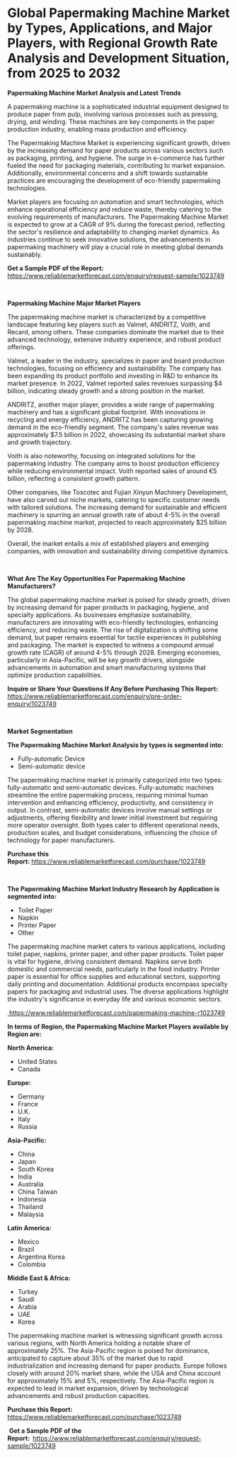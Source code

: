 <p><h1>Global Papermaking Machine Market by Types, Applications, and Major Players, with Regional Growth Rate Analysis and Development Situation, from 2025 to 2032</h1></p><p><strong>Papermaking Machine Market Analysis and Latest Trends</strong></p>
<p><p>A papermaking machine is a sophisticated industrial equipment designed to produce paper from pulp, involving various processes such as pressing, drying, and winding. These machines are key components in the paper production industry, enabling mass production and efficiency.</p><p>The Papermaking Machine Market is experiencing significant growth, driven by the increasing demand for paper products across various sectors such as packaging, printing, and hygiene. The surge in e-commerce has further fueled the need for packaging materials, contributing to market expansion. Additionally, environmental concerns and a shift towards sustainable practices are encouraging the development of eco-friendly papermaking technologies. </p><p>Market players are focusing on automation and smart technologies, which enhance operational efficiency and reduce waste, thereby catering to the evolving requirements of manufacturers. The Papermaking Machine Market is expected to grow at a CAGR of 9% during the forecast period, reflecting the sector's resilience and adaptability to changing market dynamics. As industries continue to seek innovative solutions, the advancements in papermaking machinery will play a crucial role in meeting global demands sustainably.</p></p>
<p><strong>Get a Sample PDF of the Report:&nbsp;</strong> <a href="https://www.reliablemarketforecast.com/enquiry/request-sample/1023749?utm_campaign=3504&utm_medium=2&utm_source=Github&utm_content=ia&utm_term=16042025&utm_id=papermaking-machine">https://www.reliablemarketforecast.com/enquiry/request-sample/1023749</a></p>
<p>&nbsp;</p>
<p><strong>Papermaking Machine Major Market Players</strong></p>
<p><p>The papermaking machine market is characterized by a competitive landscape featuring key players such as Valmet, ANDRITZ, Voith, and Recard, among others. These companies dominate the market due to their advanced technology, extensive industry experience, and robust product offerings.</p><p>Valmet, a leader in the industry, specializes in paper and board production technologies, focusing on efficiency and sustainability. The company has been expanding its product portfolio and investing in R&D to enhance its market presence. In 2022, Valmet reported sales revenues surpassing $4 billion, indicating steady growth and a strong position in the market.</p><p>ANDRITZ, another major player, provides a wide range of papermaking machinery and has a significant global footprint. With innovations in recycling and energy efficiency, ANDRITZ has been capturing growing demand in the eco-friendly segment. The company's sales revenue was approximately $7.5 billion in 2022, showcasing its substantial market share and growth trajectory.</p><p>Voith is also noteworthy, focusing on integrated solutions for the papermaking industry. The company aims to boost production efficiency while reducing environmental impact. Voith reported sales of around €5 billion, reflecting a consistent growth pattern.</p><p>Other companies, like Toscotec and Fujian Xinyun Machinery Development, have also carved out niche markets, catering to specific customer needs with tailored solutions. The increasing demand for sustainable and efficient machinery is spurring an annual growth rate of about 4-5% in the overall papermaking machine market, projected to reach approximately $25 billion by 2028.</p><p>Overall, the market entails a mix of established players and emerging companies, with innovation and sustainability driving competitive dynamics.</p></p>
<p>&nbsp;</p>
<p><strong>What Are The Key Opportunities For Papermaking Machine Manufacturers?</strong></p>
<p><p>The global papermaking machine market is poised for steady growth, driven by increasing demand for paper products in packaging, hygiene, and specialty applications. As businesses emphasize sustainability, manufacturers are innovating with eco-friendly technologies, enhancing efficiency, and reducing waste. The rise of digitalization is shifting some demand, but paper remains essential for tactile experiences in publishing and packaging. The market is expected to witness a compound annual growth rate (CAGR) of around 4-5% through 2028. Emerging economies, particularly in Asia-Pacific, will be key growth drivers, alongside advancements in automation and smart manufacturing systems that optimize production capabilities.</p></p>
<p><strong>Inquire or Share Your Questions If Any Before Purchasing This Report:</strong> <a href="https://www.reliablemarketforecast.com/enquiry/pre-order-enquiry/1023749?utm_campaign=3504&utm_medium=2&utm_source=Github&utm_content=ia&utm_term=16042025&utm_id=papermaking-machine">https://www.reliablemarketforecast.com/enquiry/pre-order-enquiry/1023749</a></p>
<p>&nbsp;</p>
<p><strong>Market Segmentation</strong></p>
<p><strong>The Papermaking Machine Market Analysis by types is segmented into:</strong></p>
<p><ul><li>Fully-automatic Device</li><li>Semi-automatic device</li></ul></p>
<p><p>The papermaking machine market is primarily categorized into two types: fully-automatic and semi-automatic devices. Fully-automatic machines streamline the entire papermaking process, requiring minimal human intervention and enhancing efficiency, productivity, and consistency in output. In contrast, semi-automatic devices involve manual settings or adjustments, offering flexibility and lower initial investment but requiring more operator oversight. Both types cater to different operational needs, production scales, and budget considerations, influencing the choice of technology for paper manufacturers.</p></p>
<p><strong>Purchase this Report:&nbsp;</strong><a href="https://www.reliablemarketforecast.com/purchase/1023749?utm_campaign=3504&utm_medium=2&utm_source=Github&utm_content=ia&utm_term=16042025&utm_id=papermaking-machine">https://www.reliablemarketforecast.com/purchase/1023749</a></p>
<p>&nbsp;</p>
<p><strong>The Papermaking Machine Market Industry Research by Application is segmented into:</strong></p>
<p><ul><li>Toilet Paper</li><li>Napkin</li><li>Printer Paper</li><li>Other</li></ul></p>
<p><p>The papermaking machine market caters to various applications, including toilet paper, napkins, printer paper, and other paper products. Toilet paper is vital for hygiene, driving consistent demand. Napkins serve both domestic and commercial needs, particularly in the food industry. Printer paper is essential for office supplies and educational sectors, supporting daily printing and documentation. Additional products encompass specialty papers for packaging and industrial uses. The diverse applications highlight the industry's significance in everyday life and various economic sectors.</p></p>
<p><a href="https://www.reliablemarketforecast.com/papermaking-machine-r1023749?utm_campaign=3504&utm_medium=2&utm_source=Github&utm_content=ia&utm_term=16042025&utm_id=papermaking-machine">&nbsp;https://www.reliablemarketforecast.com/papermaking-machine-r1023749</a></p>
<p><strong>In terms of Region, the Papermaking Machine Market Players available by Region are:</strong></p>
<p>
    <p> <strong> North America: </strong>
        <ul>
            <li>United States</li>
            <li>Canada</li>
        </ul>
        </p> 
    <p> <strong> Europe: </strong>
        <ul>
            <li>Germany</li>
            <li>France</li>
            <li>U.K.</li>
            <li>Italy</li>
            <li>Russia</li>
        </ul>
        </p> 
    <p> <strong> Asia-Pacific: </strong>
        <ul>
            <li>China</li>
            <li>Japan</li>
            <li>South Korea</li>
            <li>India</li>
            <li>Australia</li>
            <li>China Taiwan</li>
            <li>Indonesia</li>
            <li>Thailand</li>
            <li>Malaysia</li>
        </ul>
        </p> 
    <p> <strong> Latin America: </strong>
        <ul>
            <li>Mexico</li>
            <li>Brazil</li>
            <li>Argentina Korea</li>
            <li>Colombia</li>
        </ul>
        </p> 
    <p> <strong> Middle East & Africa: </strong>
        <ul>
            <li>Turkey</li>
            <li>Saudi</li>
            <li>Arabia</li>
            <li>UAE</li>
            <li>Korea</li>
        </ul>
    </p>
    </p>
<p><p>The papermaking machine market is witnessing significant growth across various regions, with North America holding a notable share of approximately 25%. The Asia-Pacific region is poised for dominance, anticipated to capture about 35% of the market due to rapid industrialization and increasing demand for paper products. Europe follows closely with around 20% market share, while the USA and China account for approximately 15% and 5%, respectively. The Asia-Pacific region is expected to lead in market expansion, driven by technological advancements and robust production capacities.</p></p>
<p><strong>Purchase this Report: </strong><a href="https://www.reliablemarketforecast.com/purchase/1023749?utm_campaign=3504&utm_medium=2&utm_source=Github&utm_content=ia&utm_term=16042025&utm_id=papermaking-machine">https://www.reliablemarketforecast.com/purchase/1023749</a></p>
<p>&nbsp;<strong>Get a Sample PDF of the Report:&nbsp;&nbsp;</strong><a href="https://www.reliablemarketforecast.com/enquiry/request-sample/1023749?utm_campaign=3504&utm_medium=2&utm_source=Github&utm_content=ia&utm_term=16042025&utm_id=papermaking-machine">https://www.reliablemarketforecast.com/enquiry/request-sample/1023749</a></p>
<p><strong></strong></p>
<p><p></p><p></p><p></p></p>